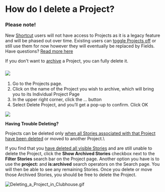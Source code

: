 # How do I delete a Project?

### Please note! <a href="#h_01jaddq9panhwkhngd9vb2mesd" id="h_01jaddq9panhwkhngd9vb2mesd"></a>

New [Shortcut](https://www.shortcut.com/) users will not have access to Projects as it is a legacy feature and will be phased out over time. Existing users can [toggle Projects off](https://app.shortcut.com/settings/projects/) or still use them for now however they will eventually be replaced by Fields. Have questions? [Read more here](https://help.shortcut.com/hc/en-us/articles/205702359)

If you don't want to [archive](https://help.clubhouse.io/hc/en-us/articles/207620496-Archiving-Projects) a Project, you can fully delete it.&#x20;

### ![](https://help.shortcut.com/hc/article_attachments/360011948911) <a href="#h.94va9qtfu5em" id="h.94va9qtfu5em"></a>

1. Go to the Projects page.
2. Click on the name of the Project you wish to archive, which will bring you to its Individual Project Page
3. In the upper right corner, click the … button
4. Select Delete Project, and you’ll get a pop-up to confirm. Click OK

![](https://help.shortcut.com/hc/article_attachments/360011948931)

**Having Trouble Deleting?**&#x20;

Projects can be deleted only [when all Stories associated with that Project have been deleted](https://help.shortcut.com/hc/en-us/articles/360044698631-Working-with-Stories) or moved to another Project.\


If you find that you [have deleted all visible Stories](https://help.shortcut.com/hc/en-us/articles/360044698631-Working-with-Stories) and are still unable to delete the Project, click the **Show Archived Stories** checkbox next to the **Filter Stories** search bar on the Project page. Another option you have is to use the **project:** and **is:archived** search operators on the Search page. You will then be able to see any remaining Stories. Once you delete or move those Archived Stories, you should be free to delete the Project.

![Deleting\_a\_Project\_in\_Clubhouse.gif](https://help.shortcut.com/hc/article_attachments/360019984872)
